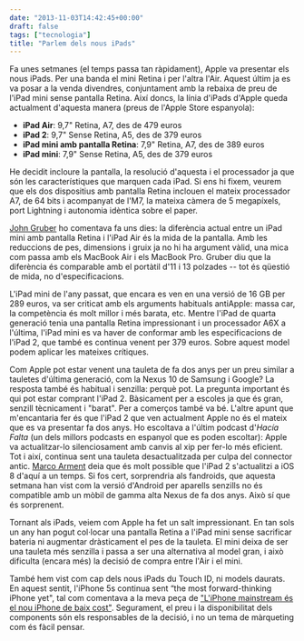 ```yaml
---
date: "2013-11-03T14:42:45+00:00"
draft: false
tags: ["tecnologia"]
title: "Parlem dels nous iPads"
---
```

Fa unes setmanes (el temps passa tan ràpidament), Apple va presentar els nous iPads. Per una banda el mini Retina i per l'altra l'Air. Aquest últim ja es va posar a la venda divendres, conjuntament amb la rebaixa de preu de l'iPad mini sense pantalla Retina. Així doncs, la línia d'iPads d'Apple queda actualment d'aquesta manera (preus de l'Apple Store espanyola):

- **iPad Air**: 9,7" Retina, A7, des de 479 euros
- **iPad 2**: 9,7" Sense Retina, A5, des de 379 euros
- **iPad mini amb pantalla Retina**: 7,9" Retina, A7, des de 389 euros
- **iPad mini**: 7,9" Sense Retina, A5, des de 379 euros

He decidit incloure la pantalla, la resolució d'aquesta i el processador ja que són les característiques que marquen cada iPad. Si ens hi fixem, veurem que els dos dispositius amb pantalla Retina inclouen el mateix processador A7, de 64 bits i acompanyat de l'M7, la mateixa càmera de 5 megapíxels, port Lightning i autonomia idèntica sobre el paper. 

[John Gruber](http://daringfireball.net/2013/10/this_weeks_ipad_event) ho comentava fa uns dies: la diferència actual entre un iPad mini amb pantalla Retina i l'iPad Air és la mida de la pantalla. Amb les reduccions de pes, dimensions i gruix ja no hi ha argument vàlid, una mica com passa amb els MacBook Air i els MacBook Pro. Gruber diu que la diferència és comparable amb el portàtil d'11 i 13 polzades -- tot és qüestió de mida, no d'especificacions.

L'iPad mini de l'any passat, que encara es ven en una versió de 16 GB per 289 euros, va ser criticat amb els arguments habituals antiApple: massa car, la competència és molt millor i més barata, etc. Mentre l'iPad de quarta generació tenia una pantalla Retina impressionant i un processador A6X a l'última, l'iPad mini es va haver de conformar amb les especificacions de l'iPad 2, que també es continua venent per 379 euros. Sobre aquest model podem aplicar les mateixes crítiques. 

Com Apple pot estar venent una tauleta de fa dos anys per un preu similar a tauletes d'última generació, com la Nexus 10 de Samsung i Google? La resposta també és habitual i senzilla: perquè pot. La pregunta important és qui pot estar comprant l'iPad 2. Bàsicament per a escoles ja que és gran, senzill tècnicament i "barat". Per a comerços també va bé. L'altre apunt que m'encantaria fer és que l'iPad 2 que ven actualment Apple no és el mateix que es va presentar fa dos anys. Ho escoltava a l'últim podcast d'*Hacía Falta* (un dels millors podcasts en espanyol que es poden escoltar): Apple va actualitzar-lo silenciosament amb canvis al xip per fer-lo més eficient. Tot i així, continua sent una tauleta desactualitzada per culpa del connector antic. [Marco Arment](http://www.marco.org/2013/10/25/younger-than-the-ipad-2) deia que és molt possible que l'iPad 2 s'actualitzi a iOS 8 d'aquí a un temps. Si fos cert, sorprendria als fandroids, que aquesta setmana han vist com la versió d'Android per aparells senzills no és compatible amb un mòbil de gamma alta Nexus de fa dos anys. Això sí que és sorprenent.

Tornant als iPads, veiem com Apple ha fet un salt impressionant. En tan sols un any han pogut col·locar una pantalla Retina a l'iPad mini sense sacrificar bateria ni augmentar dràsticament el pes de la tauleta. El mini deixa de ser una tauleta més senzilla i passa a ser una alternativa al model gran, i això dificulta (encara més) la decisió de compra entre l'Air i el mini. 

També hem vist com cap dels nous iPads du Touch ID, ni models daurats. En aquest sentit, l'iPhone 5s continua sent “the most forward-thinking iPhone yet", tal com comentava a la meva peça de ["L'iPhone mainstream és el nou iPhone de baix cost"](http://enricllonch.com/post/61008578092/liphone-mainstream-es-el-nou-iphone-de-baix-cost). Segurament, el preu i la disponibilitat dels components són els responsables de la decisió, i no un tema de màrqueting com és fàcil pensar.
